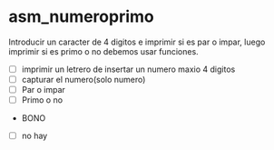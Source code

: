 # asm_numeroprimo
Introducir un caracter de 4 digitos e imprimir si es par o impar, luego imprimir si es primo o no 
debemos usar funciones. 

- [ ] imprimir un letrero de insertar un numero maxio 4 digitos
- [ ] capturar el numero(solo numero)
- [ ] Par o impar 
- [ ] Primo o no
- BONO
- [ ] no hay  



